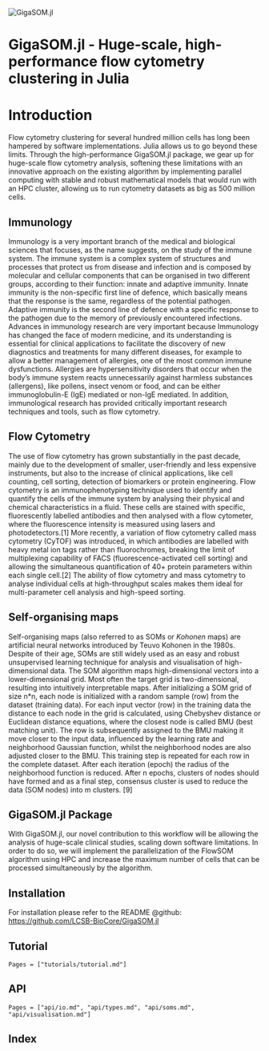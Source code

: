 ![GigaSOM.jl](https://prince.lcsb.uni.lu/GigaSOM.jl/img/logo-GigaSOM.jl.png?maxAge=0)

GigaSOM.jl - Huge-scale, high-performance flow cytometry clustering in Julia
=========

# Introduction

Flow cytometry clustering for several hundred million cells has long been hampered by software implementations.
Julia allows us to go beyond these limits. Through the high-performance GigaSOM.jl package, we gear up for
huge-scale flow cytometry analysis, softening these limitations with an innovative approach on the existing algorithm
by implementing parallel computing with stable and robust mathematical models that would run with an HPC cluster,
allowing us to run cytometry datasets as big as 500 million cells.

## Immunology

Immunology is a very important branch of the medical and biological sciences that focuses,
as the name suggests, on the study of the immune system.
The immune system is a complex system of structures and processes that protect us from disease and infection
and is composed by molecular and cellular components that can be organised in two different groups,
according to their function: innate and adaptive immunity.
Innate immunity is the non-specific first line of defence, which basically means that the response is the same,
regardless of the potential pathogen. Adaptive immunity is the second line of defence with a specific response
to the pathogen due to the memory of previously encountered infections.
Advances in immunology research are very important because Immunology has changed the face of modern medicine,
and its understanding is essential for clinical applications to facilitate the discovery of new diagnostics and treatments
for many different diseases, for example to allow a better management of allergies, one of the most common immune dysfunctions. Allergies are hypersensitivity disorders that occur when the body’s immune system reacts unnecessarily against harmless substances (allergens), like pollens, insect venom or food, and can be either immunoglobulin-E (IgE) mediated or non-IgE mediated.
In addition, immunological research has provided critically important research techniques and tools, such as flow cytometry.

## Flow Cytometry

The use of flow cytometry has grown substantially in the past decade, mainly due to the development of smaller,
user-friendly and less expensive instruments, but also to the increase of clinical applications, like cell counting,
cell sorting, detection of biomarkers or protein engineering.
Flow cytometry is an immunophenotyping technique used to identify and quantify the cells of the immune system
by analysing their physical and chemical characteristics in a fluid. These cells are stained with specific,
fluorescently labelled antibodies and then analysed with a flow cytometer, where the fluorescence intensity is measured using lasers and photodetectors.[1]
More recently, a variation of flow cytometry called mass cytometry (CyTOF) was introduced, in which antibodies
are labelled with heavy metal ion tags rather than fluorochromes, breaking the limit of multiplexing capability
of FACS (fluorescence-activated cell sorting) and allowing the simultaneous quantification of 40+ protein parameters within each single cell.[2]
The ability of flow cytometry and mass cytometry to analyse individual cells at high-throughput scales makes them ideal for multi-parameter cell analysis and high-speed sorting.

## Self-organising maps

Self-organising maps (also referred to as SOMs or *Kohonen* maps) are
artificial neural networks introduced by Teuvo Kohonen in the 1980s.
Despite of their age, SOMs are still widely used as an easy and robust
unsupervised learning technique
for analysis and visualisation of high-dimensional data.
The SOM algorithm maps high-dimensional vectors into a lower-dimensional grid. Most often
the target grid is two-dimensional, resulting into  intuitively interpretable maps.
After initializing a SOM grid of size n*n, each node is initialized with a random sample (row)
from the dataset (training data). For each input vector (row) in the training data the distance
to each node in the grid is calculated, using Chebyshev distance or Euclidean distance equations,
where the closest node is called BMU (best matching unit). The row is subsequently assigned to the
BMU making it move closer to the input data, influenced by the learning rate and neighborhood Gaussian
function, whilst the neighborhood nodes are also adjusted closer to the BMU. This training step is
repeated for each  row in the complete dataset. After each iteration (epoch) the radius of the
neighborhood function is reduced. After n epochs, clusters of nodes should have formed and as a
final step, consensus cluster is used to reduce the data (SOM nodes) into m clusters. [9]

## GigaSOM.jl Package

With GigaSOM.jl, our novel contribution to this workflow will be allowing the analysis of huge-scale clinical studies,
scaling down software limitations. In order to do so, we will implement the parallelization of the FlowSOM algorithm
using HPC and increase the maximum number of cells that can be processed simultaneously by the algorithm.

## Installation

For installation please refer to the README @github:
<https://github.com/LCSB-BioCore/GigaSOM.jl>


## Tutorial

```@contents
Pages = ["tutorials/tutorial.md"]
```

## API

```@contents
Pages = ["api/io.md", "api/types.md", "api/soms.md", "api/visualisation.md"]
```

## Index

```@index
```
